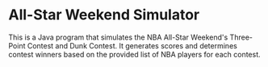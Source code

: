 # All-Star Weekend Simulator
This is a Java program that simulates the NBA All-Star Weekend's Three-Point Contest and Dunk Contest. It generates scores and determines contest winners based on the provided list of NBA players for each contest.
